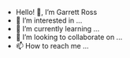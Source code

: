 - Hello! 👋, I’m Garrett Ross
- 👀 I’m interested in ...
- 🌱 I’m currently learning ...
- 💞️ I’m looking to collaborate on ...
- 📫 How to reach me ...

<!---
gmross/gmross is a ✨ special ✨ repository because its `README.md` (this file) appears on your GitHub profile.
You can click the Preview link to take a look at your changes.
--->
